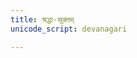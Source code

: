 ```yaml
---
title: श्रद्धा-सूक्तम्
unicode_script: devanagari

---
```

<div class="js_include" url="/vedAH/Rk/shAkalam/saMhitA/10/151_shraddhA/"  newLevelForH1="2" includeTitle="false"> </div>  


